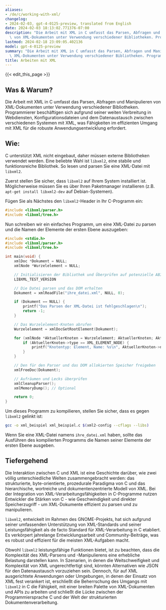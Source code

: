 ```yaml
---
aliases:
- /de/c/working-with-xml/
changelog:
- 2024-02-03, gpt-4-0125-preview, translated from English
date: 2024-02-03 18:13:02.771376-07:00
description: "Die Arbeit mit XML in C umfasst das Parsen, Abfragen und Manipulieren\
  \ von XML-Dokumenten unter Verwendung verschiedener Bibliotheken. Programmierer\u2026"
lastmod: 2024-02-18 23:09:05.402136
model: gpt-4-0125-preview
summary: "Die Arbeit mit XML in C umfasst das Parsen, Abfragen und Manipulieren von\
  \ XML-Dokumenten unter Verwendung verschiedener Bibliotheken. Programmierer\u2026"
title: Arbeiten mit XML
---
```


{{< edit_this_page >}}

## Was & Warum?

Die Arbeit mit XML in C umfasst das Parsen, Abfragen und Manipulieren von XML-Dokumenten unter Verwendung verschiedener Bibliotheken. Programmierer beschäftigen sich aufgrund seiner weiten Verbreitung in Webdiensten, Konfigurationsdateien und dem Datenaustausch zwischen verschiedenen Systemen mit XML, was Fähigkeiten im effizienten Umgang mit XML für die robuste Anwendungsentwicklung erfordert.

## Wie:

C unterstützt XML nicht eingebaut, daher müssen externe Bibliotheken verwendet werden. Eine beliebte Wahl ist `libxml2`, eine stabile und funktionsreiche Bibliothek. So lesen und parsen Sie eine XML-Datei mit `libxml2`.

Zuerst stellen Sie sicher, dass `libxml2` auf Ihrem System installiert ist. Möglicherweise müssen Sie es über Ihren Paketmanager installieren (z.B. `apt-get install libxml2-dev` auf Debian-Systemen).

Fügen Sie als Nächstes den `libxml2`-Header in Ihr C-Programm ein:

```c
#include <libxml/parser.h>
#include <libxml/tree.h>
```

Nun schreiben wir ein einfaches Programm, um eine XML-Datei zu parsen und die Namen der Elemente der ersten Ebene auszugeben:

```c
#include <stdio.h>
#include <libxml/parser.h>
#include <libxml/tree.h>

int main(void) {
    xmlDoc *Dokument = NULL;
    xmlNode *Wurzelelement = NULL;

    // Initialisieren der Bibliothek und Überprüfen auf potenzielle ABI-Unstimmigkeiten
    LIBXML_TEST_VERSION

    // Die Datei parsen und das DOM erhalten
    Dokument = xmlReadFile("ihre_datei.xml", NULL, 0);

    if (Dokument == NULL) {
        printf("Das Parsen der XML-Datei ist fehlgeschlagen\n");
        return -1;
    }

    // Das Wurzelelement-Knoten abrufen
    Wurzelelement = xmlDocGetRootElement(Dokument);

    for (xmlNode *AktuellerKnoten = Wurzelelement; AktuellerKnoten; AktuellerKnoten = AktuellerKnoten->next) {
        if (AktuellerKnoten->type == XML_ELEMENT_NODE) {
            printf("Knotentyp: Element, Name: %s\n", AktuellerKnoten->name);
        }
    }

    // Den für den Parser und das DOM allokierten Speicher freigeben
    xmlFreeDoc(Dokument);

    // Aufräumen und Lecks überprüfen
    xmlCleanupParser();
    xmlMemoryDump(); // Optional

    return 0;
}
```

Um dieses Programm zu kompilieren, stellen Sie sicher, dass es gegen `libxml2` gelinkt ist:

```sh
gcc -o xml_beispiel xml_beispiel.c $(xml2-config --cflags --libs)
```

Wenn Sie eine XML-Datei namens `ihre_datei.xml` haben, sollte das Ausführen des kompilierten Programms die Namen seiner Elemente der ersten Ebene ausgeben.

## Tiefergehend

Die Interaktion zwischen C und XML ist eine Geschichte darüber, wie zwei völlig unterschiedliche Welten zusammengebracht werden: das strukturierte, byte-orientierte, prozedurale Paradigma von C und das hierarchische, wortreiche und dokumentenzentrierte Modell von XML. Bei der Integration von XML-Verarbeitungsfähigkeiten in C-Programme nutzen Entwickler die Stärken von C - wie Geschwindigkeit und direkter Speicherzugriff - um XML-Dokumente effizient zu parsen und zu manipulieren.

`libxml2`, entwickelt im Rahmen des GNOME-Projekts, hat sich aufgrund seiner umfassenden Unterstützung von XML-Standards und seiner Leistungsfähigkeit als de facto Standard für XML-Verarbeitung in C etabliert. Es verkörpert jahrelange Entwicklungsarbeit und Community-Beiträge, was es robust und effizient für die meisten XML-Aufgaben macht.

Obwohl `libxml2` leistungsfähige Funktionen bietet, ist zu beachten, dass die Komplexität des XML-Parsens und -Manipulierens eine erhebliche Belastung darstellen kann. In Szenarien, in denen die Weitschweifigkeit und Komplexität von XML ungerechtfertigt sind, könnten Alternativen wie JSON für den Datenaustausch vorzuziehen sein. Dennoch, für auf XML ausgerichtete Anwendungen oder Umgebungen, in denen der Einsatz von XML fest verankert ist, erschließt die Beherrschung des Umgangs mit `libxml2` in C die Fähigkeit, mit einer breiten Palette von XML-Dokumenten und APIs zu arbeiten und schließt die Lücke zwischen der Programmiersprache C und der Welt der strukturierten Dokumentenverarbeitung.
